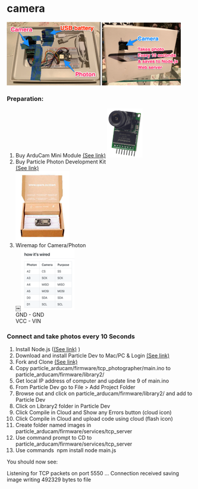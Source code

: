 # camera

<img src="cameraboard.png" width="50%"> <img src="camerashot.png" width="42%"><br>

### Preparation:

1. Buy ArduCam Mini Module <a href="https://www.amazon.com/Arducam-Module-Camera-Arduino-Mega2560/dp/B013JUKZ48">(See link)</a>
<img src="camera.jpg" width="20%"><br>
2. Buy Particle Photon Development Kit <br>
<a href="https://www.amazon.com/Particle-Development-Prototyping-Breadboard-Electronics/dp/B012D6UYTA">(See link)</a> <br>
<img src="photondevkit.jpg" width="30%"><br>
3. Wiremap for Camera/Photon <br>
￼<img src="3.png" width="30%"><br>
       GND - GND<br>
       VCC - VIN<br>

### Connect and take photos every 10 Seconds

1. Install Node.js (<a href="https://nodejs.org/en/">(See link)</a> )
2. Download and install Particle Dev to Mac/PC & Login <a href="https://docs.particle.io/guide/tools-and-features/dev/">(See link)</a>  
3. Fork and Clone <a href="https://github.com/dmiddlecamp/particle_arducam">(See link)</a> 
4. Copy particle_arducam/firmware/tcp_photographer/main.ino to particle_arducam/firmware/library2/
5. Get local IP address of computer and update line 9 of main.ino
6. From Particle Dev go to File > Add Project Folder
7. Browse out and click on particle_arducam/firmware/library2/ and add to Particle Dev
8. Click on Library2 folder in Particle Dev 
9. Click Compile in Cloud and Show any Errors button (cloud icon)
10. Click Compile in Cloud and upload code using cloud (flash icon)
11. Create folder named images in particle_arducam/firmware/services/tcp_server
12. Use command prompt to CD to particle_arducam/firmware/services/tcp_server
13. Use commands  npm install node main.js

You should now see:

Listening for TCP packets on port 5550 ...
Connection received
saving image
writing 492329 bytes to file
